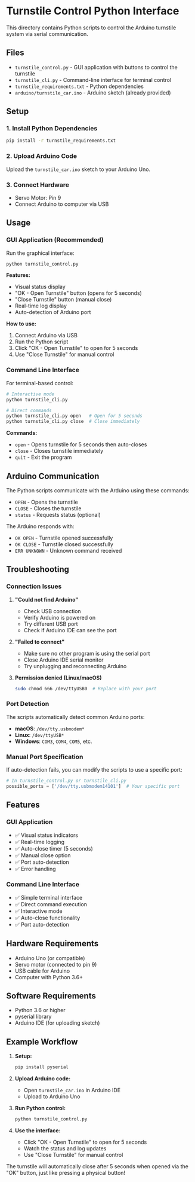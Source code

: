 # Turnstile Control Python Interface

This directory contains Python scripts to control the Arduino turnstile system via serial communication.

## Files

- `turnstile_control.py` - GUI application with buttons to control the turnstile
- `turnstile_cli.py` - Command-line interface for terminal control
- `turnstile_requirements.txt` - Python dependencies
- `arduino/turnstile_car.ino` - Arduino sketch (already provided)

## Setup

### 1. Install Python Dependencies

```bash
pip install -r turnstile_requirements.txt
```

### 2. Upload Arduino Code

Upload the `turnstile_car.ino` sketch to your Arduino Uno.

### 3. Connect Hardware

- Servo Motor: Pin 9
- Connect Arduino to computer via USB

## Usage

### GUI Application (Recommended)

Run the graphical interface:

```bash
python turnstile_control.py
```

**Features:**
- Visual status display
- "OK - Open Turnstile" button (opens for 5 seconds)
- "Close Turnstile" button (manual close)
- Real-time log display
- Auto-detection of Arduino port

**How to use:**
1. Connect Arduino via USB
2. Run the Python script
3. Click "OK - Open Turnstile" to open for 5 seconds
4. Use "Close Turnstile" for manual control

### Command Line Interface

For terminal-based control:

```bash
# Interactive mode
python turnstile_cli.py

# Direct commands
python turnstile_cli.py open   # Open for 5 seconds
python turnstile_cli.py close  # Close immediately
```

**Commands:**
- `open` - Opens turnstile for 5 seconds then auto-closes
- `close` - Closes turnstile immediately
- `quit` - Exit the program

## Arduino Communication

The Python scripts communicate with the Arduino using these commands:

- `OPEN` - Opens the turnstile
- `CLOSE` - Closes the turnstile
- `status` - Requests status (optional)

The Arduino responds with:
- `OK OPEN` - Turnstile opened successfully
- `OK CLOSE` - Turnstile closed successfully
- `ERR UNKNOWN` - Unknown command received

## Troubleshooting

### Connection Issues

1. **"Could not find Arduino"**
   - Check USB connection
   - Verify Arduino is powered on
   - Try different USB port
   - Check if Arduino IDE can see the port

2. **"Failed to connect"**
   - Make sure no other program is using the serial port
   - Close Arduino IDE serial monitor
   - Try unplugging and reconnecting Arduino

3. **Permission denied (Linux/macOS)**
   ```bash
   sudo chmod 666 /dev/ttyUSB0  # Replace with your port
   ```

### Port Detection

The scripts automatically detect common Arduino ports:
- **macOS**: `/dev/tty.usbmodem*`
- **Linux**: `/dev/ttyUSB*`
- **Windows**: `COM3`, `COM4`, `COM5`, etc.

### Manual Port Specification

If auto-detection fails, you can modify the scripts to use a specific port:

```python
# In turnstile_control.py or turnstile_cli.py
possible_ports = ['/dev/tty.usbmodem14101']  # Your specific port
```

## Features

### GUI Application
- ✅ Visual status indicators
- ✅ Real-time logging
- ✅ Auto-close timer (5 seconds)
- ✅ Manual close option
- ✅ Port auto-detection
- ✅ Error handling

### Command Line Interface
- ✅ Simple terminal interface
- ✅ Direct command execution
- ✅ Interactive mode
- ✅ Auto-close functionality
- ✅ Port auto-detection

## Hardware Requirements

- Arduino Uno (or compatible)
- Servo motor (connected to pin 9)
- USB cable for Arduino
- Computer with Python 3.6+

## Software Requirements

- Python 3.6 or higher
- pyserial library
- Arduino IDE (for uploading sketch)

## Example Workflow

1. **Setup:**
   ```bash
   pip install pyserial
   ```

2. **Upload Arduino code:**
   - Open `turnstile_car.ino` in Arduino IDE
   - Upload to Arduino Uno

3. **Run Python control:**
   ```bash
   python turnstile_control.py
   ```

4. **Use the interface:**
   - Click "OK - Open Turnstile" to open for 5 seconds
   - Watch the status and log updates
   - Use "Close Turnstile" for manual control

The turnstile will automatically close after 5 seconds when opened via the "OK" button, just like pressing a physical button!
